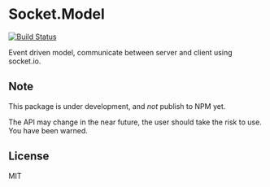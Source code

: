 Socket.Model
===

[![Build Status](https://travis-ci.org/lijunle/socket.model.svg)](https://travis-ci.org/lijunle/socket.model)

Event driven model, communicate between server and client using socket.io.

Note
---

This package is under development, and *not* publish to NPM yet.

The API may change in the near future, the user should take the risk to use.
You have been warned.

License
---
MIT
